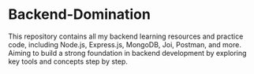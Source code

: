 # Backend-Domination
This repository contains all my backend learning resources and practice code, including Node.js, Express.js, MongoDB, Joi, Postman, and more. Aiming to build a strong foundation in backend development by exploring key tools and concepts step by step.
